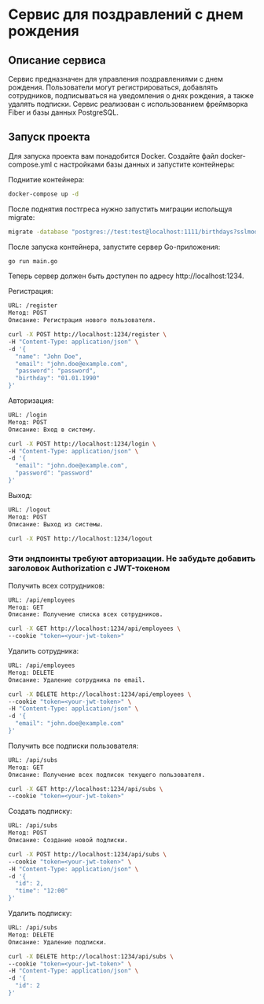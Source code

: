 # Сервис для поздравлений с днем рождения
## Описание сервиса
Сервис предназначен для управления поздравлениями с днем рождения. Пользователи могут регистрироваться, добавлять сотрудников, подписываться на уведомления о днях рождения, а также удалять подписки. Сервис реализован с использованием фреймворка Fiber и базы данных PostgreSQL.

## Запуск проекта
Для запуска проекта вам понадобится Docker. Создайте файл docker-compose.yml с настройками базы данных и запустите контейнеры:

Поднитие контейнера:
```bash
docker-compose up -d
```
После поднятия постгреса нужно запустить миграции испольщуя migrate:
```bash
migrate -database "postgres://test:test@localhost:1111/birthdays?sslmode=disable" -path "./db/migrations" up  
```
После запуска контейнера, запустите сервер Go-приложения:
```bash
go run main.go
```
Теперь сервер должен быть доступен по адресу http://localhost:1234.

Регистрация:
```bash
URL: /register
Метод: POST
Описание: Регистрация нового пользователя.

curl -X POST http://localhost:1234/register \
-H "Content-Type: application/json" \
-d '{
  "name": "John Doe",
  "email": "john.doe@example.com",
  "password": "password",
  "birthday": "01.01.1990"
}'
```
Авторизация:
```bash
URL: /login
Метод: POST
Описание: Вход в систему.

curl -X POST http://localhost:1234/login \
-H "Content-Type: application/json" \
-d '{
  "email": "john.doe@example.com",
  "password": "password"
}'
```
Выход:
```bash
URL: /logout
Метод: POST
Описание: Выход из системы.

curl -X POST http://localhost:1234/logout
```

### Эти эндпоинты требуют авторизации. Не забудьте добавить заголовок Authorization с JWT-токеном
Получить всех сотрудников:
```bash
URL: /api/employees
Метод: GET
Описание: Получение списка всех сотрудников.

curl -X GET http://localhost:1234/api/employees \
--cookie "token=<your-jwt-token>"
```
Удалить сотрудника:
```bash
URL: /api/employees
Метод: DELETE
Описание: Удаление сотрудника по email.

curl -X DELETE http://localhost:1234/api/employees \
--cookie "token=<your-jwt-token>" \
-H "Content-Type: application/json" \
-d '{
  "email": "john.doe@example.com"
}'
```
Получить все подписки пользователя:
``` bash
URL: /api/subs
Метод: GET
Описание: Получение всех подписок текущего пользователя.

curl -X GET http://localhost:1234/api/subs \
--cookie "token=<your-jwt-token>"
```
Создать подписку:
```bash
URL: /api/subs
Метод: POST
Описание: Создание новой подписки.

curl -X POST http://localhost:1234/api/subs \
--cookie "token=<your-jwt-token>" \
-H "Content-Type: application/json" \
-d '{
  "id": 2,
  "time": "12:00"
}'
```
Удалить подписку:
```bash
URL: /api/subs
Метод: DELETE
Описание: Удаление подписки.

curl -X DELETE http://localhost:1234/api/subs \
--cookie "token=<your-jwt-token>" \
-H "Content-Type: application/json" \
-d '{
  "id": 2
}'
```
